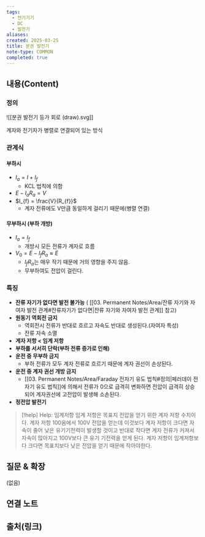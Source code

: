 ```yaml
---
tags:
  - 전기기기
  - DC
  - 발전기
aliases: 
created: 2025-03-25
title: 분권 발전기
note-type: COMMON
completed: true
---
```


## 내용(Content)

### 정의

![[분권 발전기 등가 회로 (draw).svg]]

계자와 전기자가 병렬로 연결되어 있는 방식

### 관계식

#### 부하시

- $I_{a} = I + I_{f}$
	- KCL 법칙에 의함
- $E - I_{a}R_{a} = V$
- $I_{f} = \frac{V}{R_{f}}$
	- 계자 전류에도 V만큼 동일하게 걸리기 때문에(병렬 연결)

#### 무부하시 (부하 개방)

- $I_{a} = I_{f}$
	- 개방시 모든 전류가 계자로 흐름
- $V_{0} = E - I_{f}R_{a} \approx E$
	- $I_{f}R_{a}$는 매우 작기 때문에 거의 영향을 주지 않음.
	- 무부하여도 전압이 걸린다.

### 특징

- **잔류 자기가 없다면 발전 불가능** ( [[03. Permanent Notes/Area/잔류 자기와 자여자 발전 관계#잔류자기가 없다면|잔류 자기와 자여자 발전 관계]] 참고)
- **원동기 역회전 금지**
	- 역회전시 전류가 반대로 흐르고 자속도 반대로 생성된다.(자여자 특성)
	- 잔류 자속 소멸
- **계자 저항 < 임계 저항**
- **부하를 서서히 단락(부하 전류 증가로 인해)**
- **운전 중 무부하 금지**
	- 부하 전류가 모두 계자 전류로 흐르기 때문에 계자 권선이 손상된다.
- **운전 중 계자 권선 개방 금지**
	- [[03. Permanent Notes/Area/Faraday 전자기 유도 법칙#정의|페러데이 전자기 유도 법칙]]에 의해서 전류가 0으로 급격히 변화하면 전압이 급격히 상승되어 계자권선에 고전압이 발생해 소손된다.
- **정전압 발전기**

>[!help] Help: 임계저항
>임계 저항은 목표치 전압을 얻기 위한 계자 저항 수치이다.
>계자 저항 100옴에서 100V 전압을 얻는데 이것보다 계자 저항이 크다면 자속이 줄어 낮은 유기기전력이 발생할 것이고 반대로 작다면 계자 전류가 커져서 자속이 많아지고 100V보다 큰 유기 기전력을 얻게 된다. 계자 저항이 임계저항보다 크다면 목표치보다 낮은 전압을 얻기 때문에 작아야한다.

## 질문 & 확장


(없음)

## 연결 노트

## 출처(링크)

